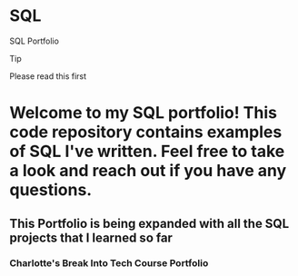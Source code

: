 # SQL
SQL Portfolio


> [!TIP]
> Please read this first








# **Welcome to my SQL portfolio! This code repository contains examples of SQL I've written. Feel free to take a look and reach out if you have any questions.**







## **This Portfolio is being expanded with all the SQL projects that I learned so far**









### **Charlotte's Break Into Tech Course Portfolio**
